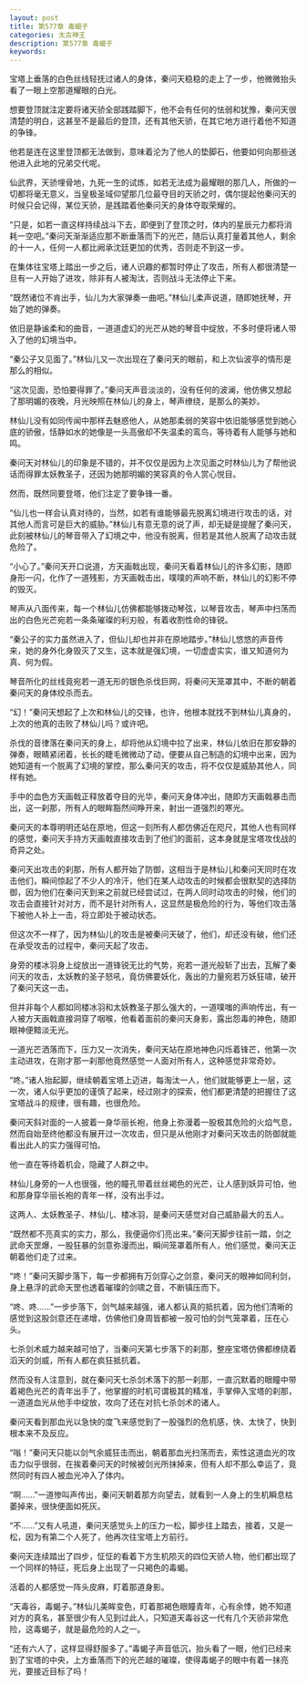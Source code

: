 ```yaml
---
layout: post
title: 第577章 毒蝎子
categories: 太古神王
description: 第577章 毒蝎子
keywords:
---
```


宝塔上垂落的白色丝线轻抚过诸人的身体，秦问天稳稳的走上了一步，他微微抬头看了一眼上空那道耀眼的白光。

想要登顶就注定要将诸天骄全部践踏脚下，他不会有任何的怯弱和犹豫，秦问天很清楚的明白，这甚至不是最后的登顶，还有其他天骄，在其它地方进行着他不知道的争锋。

他若是连在这里登顶都无法做到，意味着沦为了他人的垫脚石，他要如何向那些送他进入此地的兄弟交代呢。

仙武界，天骄埋骨地，九死一生的试炼，如若无法成为最耀眼的那几人，所做的一切都将毫无意义，当皇极圣域仰望那几位最夺目的天骄之时，偶尔提起他秦问天的时候只会记得，某位天骄，是践踏着他秦问天的身体夺取荣耀的。

“只是，如若一直这样持续战斗下去，即便到了登顶之时，体内的星辰元力都将消耗一空吧。”秦问天渐渐适应那不断垂落而下的光芒，随后认真打量着其他人，剩余的十一人，任何一人都比阙承沈廷更加的优秀，否则走不到这一步。

在集体往宝塔上踏出一步之后，诸人识趣的都暂时停止了攻击，所有人都很清楚一旦有一人开始了进攻，除非有人被淘汰，否则战斗无法停止下来。

“既然诸位不肯出手，仙儿为大家弹奏一曲吧。”林仙儿柔声说道，随即她抚琴，开始了她的弹奏。

依旧是静谧柔和的曲音，一道道虚幻的光芒从她的琴音中绽放，不多时便将诸人带入了他的幻境当中。

“秦公子又见面了。”林仙儿又一次出现在了秦问天的眼前，和上次仙波亭的情形是那么的相似。

“这次见面，恐怕要得罪了。”秦问天声音淡淡的，没有任何的波澜，他仿佛又想起了那明媚的夜晚，月光映照在林仙儿的身上，琴声缭绕，是那么的美妙。

林仙儿没有如同传闻中那样去魅惑他人，从她那柔弱的笑容中依旧能够感觉到她心底的骄傲，恬静如水的她像是一头高傲却不失温柔的鸾鸟，等待着有人能够与她和鸣。

秦问天对林仙儿的印象是不错的，并不仅仅是因为上次见面之时林仙儿为了帮他说话而得罪太妖教圣子，还因为她那明媚的笑容真的令人赏心悦目。

然而，既然同要登塔，他们注定了要争锋一番。

“仙儿也一样会认真对待的，当然，如若有谁能够最先脱离幻境进行攻击的话，对其他人而言可是巨大的威胁。”林仙儿有意无意的说了声，却无疑是提醒了秦问天，此刻被林仙儿的琴音带入了幻境之中，他没有脱离，但若是其他人脱离了动攻击就危险了。

“小心了。”秦问天开口说道，方天画戟出现，秦问天看着林仙儿的许多幻影，随即身形一闪，化作了一道残影，方天画戟击出，噗噗的声响不断，林仙儿的幻影不停的毁灭。

琴声从八面传来，每一个林仙儿仿佛都能够拨动琴弦，以琴音攻击，琴声中扫荡而出的白色光芒宛若一条条璀璨的利刃般，有着收割性命的锋锐。

“秦公子的实力虽然进入了，但仙儿却也并非在原地踏步。”林仙儿悠悠的声音传来，她的身外化身毁灭了又生，这本就是强幻境，一切虚虚实实，谁又知道何为真、何为假。

琴音所化的丝线竟宛若一道无形的银色杀伐巨网，将秦问天笼罩其中，不断的朝着秦问天的身体绞杀而去。

“幻！”秦问天想起了上次和林仙儿的交锋，也许，他根本就找不到林仙儿真身的，上次的他真的击败了林仙儿吗？或许吧。

杀伐的音律落在秦问天的身上，却将他从幻境中拉了出来，林仙儿依旧在那安静的弹奏，眼睛紧闭着，长长的睫毛微微动了动，便要从自己制造的幻境中出来，因为她知道有一个脱离了幻境的掌控，那么秦问天的攻击，将不仅仅是威胁其他人，同样有她。

手中的血色方天画戟正释放着夺目的光华，秦问天身体冲出，随即方天画戟暴击而出，这一刹那，所有人的眼眸豁然间睁开来，射出一道强烈的寒光。

秦问天的本尊明明还站在原地，但这一刻所有人都仿佛近在咫尺，其他人也有同样的感觉，秦问天手持方天画戟直接攻击到了他们的面前，这本身就是宝塔攻伐战的奇异之处。

秦问天出攻击的刹那，所有人都开始了防御，这相当于是林仙儿和秦问天同时在攻击他们，瞬间惊起了不少人的冷汗，他们在某人动攻击的时候都会很默契的选择防御，因为他们在秦问天到来之前就已经尝试过，在两人同时动攻击的时候，他们的攻击会直接针对对方，而不是针对所有人，这显然是极危险的行为，等他们攻击落下被他人补上一击，将立即处于被动状态。

但这次不一样了，因为林仙儿的攻击是被秦问天破了，他们，却还没有破，他们还在承受攻击的过程中，秦问天起了攻击。

身旁的楼冰羽身上绽放出一道锋锐无比的气势，宛若一道光般斩了出去，瓦解了秦问天的攻击，太妖教的圣子怒吼，竟仿佛要妖化，轰出的力量宛若万妖狂啸，破开了秦问天这一击。

但并非每个人都如同楼冰羽和太妖教圣子那么强大的，一道噗嗤的声响传出，有一人被方天画戟直接洞穿了咽喉，他看着面前的秦问天身影，露出怨毒的神色，随即眼神便黯淡无光。

一道光芒洒落而下，压力又一次消失，秦问天站在原地神色闪烁着锋芒，他第一次主动进攻，在刚才那一刹那他竟然感觉一人面对所有人，这种感觉非常奇妙。

“咚。”诸人抬起脚，继续朝着宝塔上迈进，每淘汰一人，他们就能够更上一层，这一次，诸人似乎更加的谨慎了起来，经过刚才的探索，他们都更清楚的把握住了这宝塔战斗的规律，很有趣，也很危险。

秦问天斜对面的一人披着一身华丽长袍，他身上弥漫着一股极其危险的火焰气息，然而自始至终他都没有展开过一次攻击，但只是从他刚才对秦问天攻击的防御就能看出此人的实力强得可怕。

他一直在等待着机会，隐藏了人群之中。

林仙儿身旁的一人也很强，他的瞳孔带着丝丝褐色的光芒，让人感到妖异可怕，他和那身穿华丽长袍的青年一样，没有出手过。

这两人、太妖教圣子、林仙儿、楼冰羽，是秦问天感觉对自己威胁最大的五人。

“既然都不亮真实的实力，那么，我便逼你们亮出来。”秦问天脚步往前一踏，剑之武命天罡爆，一股狂暴的剑意弥漫而出，瞬间笼罩着所有人，他们感觉，秦问天正朝着他们走了过来。

“咚！”秦问天脚步落下，每一步都拥有万剑穿心之剑意，秦问天的眼神如同利剑，身上悬浮的武命天罡也透着璀璨的剑啸之音，不断镇压而下。

“咚、咚……”一步步落下，剑气越来越强，诸人都认真的抵抗着，因为他们清晰的感觉到这股剑意还在递增，仿佛他们身周皆都被一股可怕的剑气笼罩着，压在心头。

七杀剑术威力越来越可怕了，当秦问天第七步落下的刹那，整座宝塔仿佛都缭绕着滔天的剑威，所有人都在疯狂抵抗着。

然而没有人注意到，就在秦问天七杀剑术落下的那一刹那，一直沉默着的眼瞳中带着褐色光芒的青年出手了，他掌握的时机可谓极其的精准，手掌伸入宝塔的刹那，一道道血光从他手中绽放，攻向了还在对抗七杀剑术的诸人。

秦问天看到那血光以急快的度飞来感觉到了一股强烈的危机感，快、太快了，快到根本来不及反应。

“嗡！”秦问天只能以剑气余威狂击而出，朝着那血光扫荡而去，索性这道血光的攻击力似乎很弱，在挨着秦问天的时候被剑光所抹掉来，但有人却不那么幸运了，竟然同时有四人被血光冲入了体内。

“啊……”一道惨叫声传出，秦问天朝着那方向望去，就看到一人身上的生机瞬息枯萎掉来，很快便面如死灰。

“不……”又有人吼道，秦问天感觉头上的压力一松，脚步往上踏去，接着，又是一松，因为有第二个人死了，他再次往宝塔上方前行。

秦问天连续踏出了四步，怔怔的看着下方生机陨灭的四位天骄人物，他们都出现了一个同样的特征，死后身上出现了一只褐色的毒蝎。

活着的人都感觉一阵头皮麻，盯着那道身影。

“天毒谷，毒蝎子。”林仙儿美眸变色，盯着那褐色眼瞳青年，心有余悸，她不知道对方的真名，甚至很少有人见到过此人，只知道天毒谷这一代有几个天骄非常危险，这毒蝎子，就是最危险的人之一。

“还有六人了，这样显得舒服多了。”毒蝎子声音低沉，抬头看了一眼，他们已经来到了宝塔的中央，上方垂落而下的光芒越的璀璨，使得毒蝎子的眼中有着一抹亮光，要接近目标了吗！
